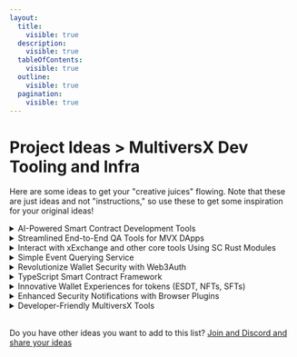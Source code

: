 ```yaml
---
layout:
  title:
    visible: true
  description:
    visible: true
  tableOfContents:
    visible: true
  outline:
    visible: true
  pagination:
    visible: true
---
```


# Project Ideas > MultiversX Dev Tooling and Infra

Here are some ideas to get your "creative juices" flowing. Note that these are just ideas and not "instructions," so use these to get some inspiration for your original ideas!

<details>

<summary>AI-Powered Smart Contract Development Tools</summary>

Develop AI-assisted tools for easier smart contract documentation generation, robust auditing that provides security recommendations and best practice recommendations for general coding patterns and complex coding patterns like cross-shard callback error handling and enhanced gas estimation etc. Ideally these tools should have seamless integration with developer platforms like Visual Studio Code and GitHub.

</details>

<details>

<summary>Streamlined End-to-End QA Tools for MVX DApps</summary>

**This is one of the most requested features from existing MultiversX Ecosystem projects.** Create an end-to-end automated quality assurance framework tailored for MultiversX DApps that have integrated wallets via SDK Core or other frameworks, automating the testing process of app features that also require wallet interactions. A perfect example would be a framework or "starter projects" for end-to-end testing using a tool like [Cypress.io](https://www.cypress.io/)

</details>

<details>

<summary>Interact with xExchange and other core tools Using SC Rust Modules</summary>

Create SC Rust modules for effortless on-chain interactions with xExchange and other popular MultiversX blockchain ecosystem tools, making composability between various ecosystem tools more seamless.

</details>

<details>

<summary>Simple Event Querying Service</summary>

Build an Event querying service akin to the service [The Graph](https://thegraph.com/) provides, simplifying blockchain data access without the need for custom indexing solutions, saving time for developers and boosting user experience of DApps.

</details>

<details>

<summary>Revolutionize Wallet Security with Web3Auth</summary>

Embark on the journey to develop a secure and user-friendly wallet abstraction service similar to [Web3Auth](https://web3auth.io/), enhancing the safety of blockchain transactions. Ideally, the solution should not be a centralized, custodial solution (e.g., storing wallers on behalf of users in a database); instead, it should be a dynamic, deterministic, and non-custodial solution. This is a complex challenge but will benefit many projects in the Ecosystem.

</details>

<details>

<summary>TypeScript Smart Contract Framework</summary>

Introduce a TypeScript-based smart contract framework, widening the MultiversX developer community by offering a more accessible language for building "simple" smart contracts.&#x20;

</details>

<details>

<summary>Innovative Wallet Experiences for tokens (ESDT, NFTs, SFTs)</summary>

Innovate and design new wallet experiences dedicated to ESDT, NFTs, SFTs, and other blockchain assets, enhancing user engagement and functionality.

</details>

<details>

<summary>Enhanced Security Notifications with Browser Plugins</summary>

Develop browser plugins that proactively notify users of potential security issues when visiting MultiversX sites or decentralized applications (dApps), safeguarding their digital assets and preventing scams, "wallet drains" or "rug pulls."

</details>

<details>

<summary>Developer-Friendly MultiversX Tools</summary>

Create libraries, SDKs, toolkits, and resources aimed at simplifying MultiversX DApp development, reducing the learning curve for newcomers, and empowering developers to build with ease.

</details>

\
Do you have other ideas you want to add to this list? [Join and Discord and share your ideas](../../../developers/tech-support-discord/)
